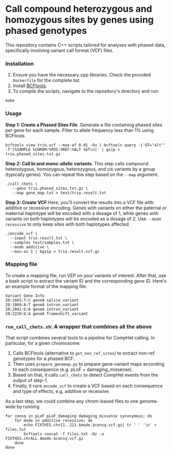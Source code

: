 # Call compound heterozygous and homozygous sites by genes using phased genotypes
This repository contains C++ scripts tailored for analyses with phased data, specifically involving variant call format (VCF) files.

### Installation
1. Ensure you have the necessary cpp libraries. Check the provided `Dockerfile` for the complete list.
2. Install [BCFtools](https://samtools.github.io/bcftools/howtos/install.html).
3. To compile the scripts, navigate to the repository's directory and run:
```
make
```

### Usage

**Step 1: Create a Phased Sites File**. 
Generate a file containing phased sites per gene for each sample. Filter to allele frequency less than 1% using BCFtools.

```
bcftools view trio.vcf --max-af 0.01 -Ou | bcftools query -i'GT="alt"' -f'[%SAMPLE %CHROM:%POS:%REF:%ALT %GT\n]' | gzip > trio.phased_sites.txt.gz
```


**Step 2: Call bi and mono-allelic variants**. 
This step calls compound heterozygous, homozygous, heterozygous, and cis variants by a group (typically genes). You can repeat this step based on the `--map` argument.

```
./call_chets \
   --geno trio.phased_sites.txt.gz \
   --map gene_map.txt > test/trio.result.txt
```

**Step 3: Create VCF**
Here, you'll convert the results into a VCF file with additive or recessive encoding. Genes with variants on either the paternal or maternal haplotype  will be encoded with a dosage of 1, while genes with variants on both haplotypes will be encoded as a dosage of 2. Use `--mode recessive` to only keep sites with both haplotypes affected.
```
./encode_vcf \
  --input trio.result.txt \
  --samples test/samples.txt \
  --mode additive \
  --min-ac 1 | bgzip > trio.result.vcf.gz
```


### Mapping file
To create a mapping file, run VEP on your variants of interest. After that, use a bash script to extract the variant ID and the corresponding gene ID. Here's an example format of the mapping file:
```
Variant Gene Info
20:1665:T:C geneA splice_variant
20:1869:A:T geneA intron_variant
20:2041:G:A geneA intron_variant
20:2220:G:A geneA frameshift_variant
```


### `run_call_chets.sh`: A wrapper that combines all the above 
That script combines several tools to a pipeline for CompHet calling. In particular, for a given chromosome:
1. Calls BCFtools (alternative to `get_non_ref_sites`) to extract non-ref genotypes for a phased BCF. 
2. Then uses `prepare_genemap.py` to prepare gene-variant maps according to each consequence (e.g. pLoF + damaging_missense).
3. Based on that, it calls `call_chets` to detect CompHet events from the output of step-1.
4. Finally, it runs `encode_vcf` to create a VCF based on each consequence and type of effects, e.g. additive or recessive.

As a last step, we could combine any chrom-based files to one genome-wide by running
```
for consq in pLoF pLoF_damaging damaging_missense synonymous; do
    for mode in additive recessive; do
        echo FIXTHIS.chr{1..22}.$mode.$consq.vcf.gz| tr ' ' '\n' > files.txt 
        bcftools concat -f files.txt -Oz -o FIXTHIS.chrALL.$mode.$consq.vcf.gz
    done
done
```






